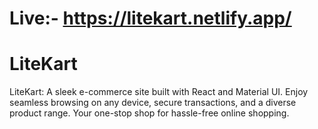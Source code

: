 # Live:- https://litekart.netlify.app/


# LiteKart
LiteKart: A sleek e-commerce site built with React and Material UI. Enjoy seamless browsing on any device, secure transactions, and a diverse product range. Your one-stop shop for hassle-free online shopping.

